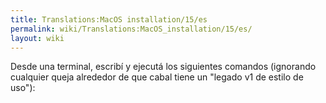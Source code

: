 ```yaml
---
title: Translations:MacOS installation/15/es
permalink: wiki/Translations:MacOS_installation/15/es/
layout: wiki
---
```


Desde una terminal, escribí y ejecutá los siguientes comandos (ignorando
cualquier queja alrededor de que cabal tiene un "legado v1 de estilo de
uso"):
